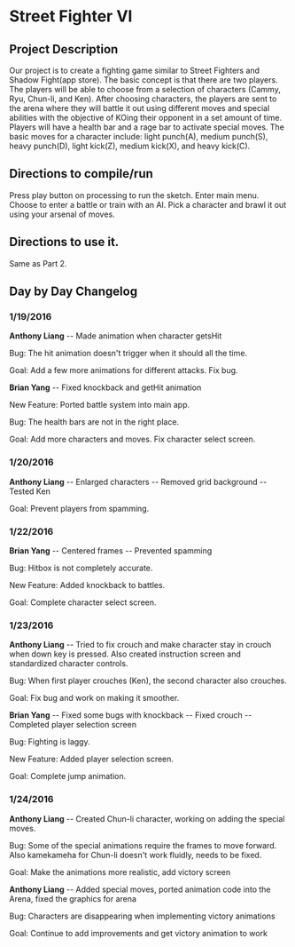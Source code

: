 # Street Fighter VI

## Project Description
Our project is to create a fighting game similar to Street Fighters and Shadow Fight(app store).
The basic concept is that there are two players. The players will be able to choose from a selection
of characters (Cammy, Ryu, Chun-li, and Ken). After choosing characters, the players are sent to the
arena where they will battle it out using different moves and special abilities with the objective
of KOing their opponent in a set amount of time. Players will have a health bar and a rage bar to activate
special moves. The basic moves for a character include: light punch(A), medium punch(S), heavy punch(D),
light kick(Z), medium kick(X), and heavy kick(C).

## Directions to compile/run
Press play button on processing to run the sketch.
Enter main menu.
Choose to enter a battle or train with an AI.
Pick a character and brawl it out using your arsenal of moves.

## Directions to use it.
Same as Part 2.

## Day by Day Changelog
### 1/19/2016
**Anthony Liang** -- Made animation when character getsHit

Bug: The hit animation doesn't trigger when it should all the time.

Goal: Add a few more animations for different attacks. Fix bug.

**Brian Yang** -- Fixed knockback and getHit animation

New Feature: Ported battle system into main app.

Bug: The health bars are not in the right place.

Goal: Add more characters and moves. Fix character select screen.

### 1/20/2016
**Anthony Liang** -- Enlarged characters
-- Removed grid background
-- Tested Ken

Goal: Prevent players from spamming.

### 1/22/2016
**Brian Yang** -- Centered frames
-- Prevented spamming

Bug: Hitbox is not completely accurate.

New Feature: Added knockback to battles.

Goal: Complete character select screen.

### 1/23/2016
**Anthony Liang** -- Tried to fix crouch and make character stay in crouch when down key is pressed.
Also created instruction screen and standardized character controls.

Bug: When first player crouches (Ken), the second character also crouches.

Goal: Fix bug and work on making it smoother.

**Brian Yang** -- Fixed some bugs with knockback
-- Fixed crouch
-- Completed player selection screen

Bug: Fighting is laggy.

New Feature: Added player selection screen.

Goal: Complete jump animation.

### 1/24/2016
**Anthony Liang** -- Created Chun-li character, working on adding the special moves.

Bug: Some of the special animations require the frames to move forward. Also kamekameha for Chun-li
doesn't work fluidly, needs to be fixed.

Goal: Make the animations more realistic, add victory screen

**Anthony Liang** -- Added special moves, ported animation code into the Arena, fixed the graphics for arena 

Bug: Characters are disappearing when implementing victory animations

Goal: Continue to add improvements and get victory animation to work



